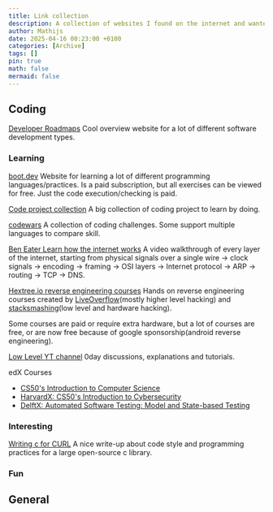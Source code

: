 ```yaml
---
title: Link collection
description: A collection of websites I found on the internet and wanted to keep.
author: Mathijs
date: 2025-04-16 00:23:00 +0100
categories: [Archive]
tags: []
pin: true
math: false
mermaid: false
---
```


## Coding

[Developer Roadmaps](https://roadmap.sh/)
Cool overview website for a lot of different software development types.

### Learning

[boot.dev](https://www.boot.dev/)
Website for learning a lot of different programming languages/practices.
Is a paid subscription, but all exercises can be viewed for free. Just the code execution/checking is paid.

[Code project collection](https://github.com/practical-tutorials/project-based-learning)
A big collection of coding project to learn by doing.

[codewars](https://codewars.com/)
A collection of coding challenges. Some support multiple languages to compare skill.

[Ben Eater Learn how the internet works](https://eater.net/inet)
A video walkthrough of every layer of the internet, starting from physical signals over a single wire -> clock signals -> encoding -> framing -> OSI layers -> Internet protocol -> ARP -> routing -> TCP -> DNS.

[Hextree.io reverse engineering courses](https://app.hextree.io/map)
Hands on reverse engineering courses created by [LiveOverflow](https://www.youtube.com/LiveOverflow)(mostly higher level hacking) and [stacksmashing](https://www.youtube.com/stacksmashing)(low level and hardware hacking).

Some courses are paid or require extra hardware, but a lot of courses are free, or are now free because of google sponsorship(android reverse engineering).

[Low Level YT channel](https://www.youtube.com/@LowLevelTV)
0day discussions, explanations and tutorials.

edX Courses
  - [CS50's Introduction to Computer Science](https://www.edx.org/learn/computer-science/harvard-university-cs50-s-introduction-to-computer-science)
  - [HarvardX: CS50's Introduction to Cybersecurity](https://www.edx.org/learn/cybersecurity/harvard-university-cs50-s-introduction-to-cybersecurity)
  - [DelftX: Automated Software Testing: Model and State-based Testing](https://www.edx.org/learn/software-testing/delft-university-of-technology-automated-software-testing-model-and-state-based-testing)


### Interesting

[Writing c for CURL](https://daniel.haxx.se/blog/2025/04/07/writing-c-for-curl/)
A nice write-up about code style and programming practices for a large open-source c library.

### Fun

## General
